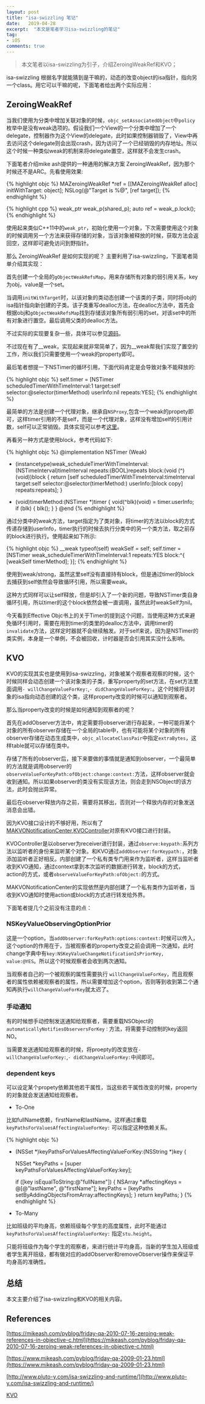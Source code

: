 ```yaml
---
layout: post
title: "isa-swizzling 笔记" 
date:   2019-04-28
excerpt:  "本文是笔者学习isa-swizzling的笔记"
tag:
- iOS
comments: true
---
```


> 本文笔者以isa-swizzling为引子，介绍ZeroingWeakRef和KVO；

isa-swizzling 根据名字就能猜到是干嘛的，动态的改变object的isa指针，指向另一个class。用它可以干嘛的呢，下面笔者给出两个实际应用：

## ZeroingWeakRef

当我们使用为分类中增加关联对象的时候，`objc_setAssociatedObject`中`policy`枚举中是没有weak选项的。假设我们一个View的一个分类中增加了一个delegate，控制器作为这个View的delegate，此时如果控制器销毁了，View中再去访问这个delegate则会出现crash，因为访问了一个已经销毁的内存地址。所以这个时候一种类似weak的机制来将delegate置空，这样就不会发生crash。

下面笔者介绍mike ash提供的一种通用的解决方案 ZeroingWeakRef，因为那个时候还不是ARC。先看使用效果:

{% highlight objc %}
MAZeroingWeakRef *ref = [[MAZeroingWeakRef alloc] initWithTarget: object];
NSLog(@"Target is %@", [ref target]);
{% endhighlight %}

{% highlight cpp %}
weak_ptr<int> weak_p(shared_p);
auto ref = weak_p.lock();
{% endhighlight %}

使用起来类似C++11中的`weak_ptr`，初始化使用一个对象，下次需要使用这个对象的时候调用另一个方法来获得存储的对象，当该对象被释放的时候，获取方法会返回空，这样即可避免访问到野指针。

那么 ZeroingWeakRef 是如何实现的呢？ 主要利用了isa-swizzling，下面笔者简单介绍其实现：

首先创建一个全局的`gObjectWeakRefsMap`，用来存储所有对象的弱引用关系，key为obj，value是一个set。

当调用`initWithTarget`时，以该对象的类动态创建一个该类的子类，同时将obj的isa指针指向新创建的子类。该子类重写dealloc方法，在dealloc方法中，首先会根据obj和`gObjectWeakRefsMap`找到存储该对象所有弱引用的set，对该set中的所有对象进行置空。最后调用父类的dealloc方法。

不过实际的实现要复杂一些，具体可以参见[源码](https://github.com/mikeash/MAZeroingWeakRef)。

不过现在有了__weak，实现起来就非常简单了，因为__weak帮我们实现了置空的工作，所以我们只需要使用一个weak的property即可。

最后笔者想提一下NSTimer的循环引用，下面代码肯定是会导致对象不能释放的:

{% highlight objc %}
self.timer = [NSTimer scheduledTimerWithTimeInterval:1 target:self selector:@selector(timerMethod) userInfo:nil repeats:YES];
{% endhighlight %}

最简单的方法是创建一个代理对象，继承自`NSProxy`,包含一个weak的propety即可，这样timer引用的不是self，而是一个代理对象，这样没有增加self的引用计数，self可以正常销毁。具体实现可以参考[这里](https://github.com/ibireme/YYKit/blob/master/YYKit/Utility/YYWeakProxy.m)。

再看另一种方式是使用block，参考代码如下:

{% highlight objc %}
@implementation NSTimer (Weak)
+ (instancetype)weak_scheduleTimerWithTimeInterval:(NSTimeInterval)timeInterval repeats:(BOOL)repeats block:(void (^)(void))block {
    return [self scheduledTimerWithTimeInterval:timeInterval target:self selector:@selector(timerMethod:) userInfo:[block copy] repeats:repeats];
}

+ (void)timerMethod:(NSTimer *)timer {
    void(^blk)(void) = timer.userInfo;
    if (blk) {
        blk();
    }
}
@end
{% endhighlight %}

通过分类中的weak方法，target指定为了类对象，将timer的方法以block的方式传递存储到userInfo，timer执行的时候去执行分类中的另一个类方法，取之前存的block进行执行。使用起来如下所示:

{% highlight objc %}
 __weak typeof(self) weakSelf = self;
self.timer = [NSTimer weak_scheduleTimerWithTimeInterval:1 repeats:YES block:^{
    [weakSelf timerMethod];
}];
{% endhighlight %}

使用到weak/strong，虽然这里self没有直接持有block，但是通过timer的block去捕获到self依然会导致循环引用，所以需要weak。

这种方式同样可以让self释放，但是却引入了一个新的问题，导致NSTimer类自身循环引用，所以timer的这个block依然会被一直调用，虽然此时weakSelf为nil。

今天看到Effective Objc书上的关于Timer的提到这个问题，当使用这种方式来避免循环引用时，需要在用到timer的类里的dealloc方法中，调用timer的`invalidate`方法，这样定时器就不会继续触发。对于self来说，因为是NSTimer的类实例，本身是一个单例，不会被回收，计时器是否会引用其实没什么影响。

## KVO

KVO的实现其实也是使用到isa-swizzling，对象被某个观察者观察的时候，这个时候同样会动态创建一个该对象类的子类，重写property的set方法，在set方法里面调用`- willChangeValueForKey:`,`- didChangeValueForKey:`。这个时候将该对象的isa指向动态创建的这个类，这样property改变的时候可以通知到观察者。

那么当property改变的时候是如何通知到观察者的呢？

首先在addObserver方法中，肯定需要将observer进行存起来，一种可能将某个对象的所有observer存储在一个全局的table中，也有可能将某个对象的所有observer存储在动态生成类中，`objc_allocateClassPair`中指定`extraBytes`，这样table就可以存储在类中。

存储了所有的observer后，接下来要做的事情就是通知到observer，一个最简单的方法就是调用observer的`observeValueForKeyPath:ofObject:change:context:`方法，这样observer就会收到通知。所以如果observer的类没有实现该方法，则会走到NSObject的该方法，此时会抛出异常。

最后在observer释放内存之前，需要将其移出，否则对一个释放内存的对象发送消息会出错。

因为KVO接口设计的不够好用，所以有了[MAKVONotificationCenter](https://github.com/mikeash/MAKVONotificationCenter),[KVOController](https://github.com/facebook/KVOController)对原有KVO接口进行封装。

KVOController是以observer为receiver进行封装，通过`observe:keypath:`系列方法以监听者的身份来监听某个对象。和KVO通过`addObserver:forKeypath:`，对象添加监听者正好相反。内部创建了一个私有类专门用来作为监听者，这样当监听者收到KVO通知，通过context拿到本次监听的数据进行转发，block的方式，action的方式，或者`observeValueForKeyPath:ofObject:`的方式。

MAKVONotificationCenter的实现依然是内部创建了一个私有类作为监听者，当收到KVO通知时使用action或block的方式进行转发给外界。

下面笔者提几个之前没有注意的点：

### NSKeyValueObservingOptionPrior

这是一个option，当`addObserver:forKeyPath:options:context:`时候可以传入，这个option的作用在于，当被观察者的property改变之前会调用一次通知，此时change字典中有`key:NSKeyValueChangeNotificationIsPriorKey, value:@YES`。所以这个时候观察者会收到两次通知。

当观察者自己的一个被观察的属性需要执行 `willChangeValueForKey`，而且观察者的属性依赖被观察者的属性，所以需要增加这个option，否则等到收到第二个通知再执行`willChangeValueForKey`就太迟了。

### 手动通知

有的时候想手动控制发送通知给观察者，需要重载NSObject的`automaticallyNotifiesObserversForKey：`方法，将需要手动控制的key返回NO。

当需要发送通知给观察者的时候，将proepty的改变放在`- willChangeValueForKey:`,`- didChangeValueForKey:`中间即可。

### dependent keys

可以设定某个propety依赖其他若干属性，当这些若干属性改变的时候，property的对象就会发送通知给观察者。

- To-One 

比如fullName依赖，firstName和lastName。这样通过重载`keyPathsForValuesAffectingValueForKey:` 可以指定这种依赖关系。

{% highlight objc %}
+ (NSSet *)keyPathsForValuesAffectingValueForKey:(NSString *)key {
 
    NSSet *keyPaths = [super keyPathsForValuesAffectingValueForKey:key];
 
    if ([key isEqualToString:@"fullName"]) {
        NSArray *affectingKeys = @[@"lastName", @"firstName"];
        keyPaths = [keyPaths setByAddingObjectsFromArray:affectingKeys];
    }
    return keyPaths;
}
{% endhighlight %}

- To-Many

比如班级的平均身高，依赖班级每个学生的高度属性，此时不能通过`keyPathsForValuesAffectingValueForKey:` 指定`stu.height`。

只能将班级作为每个学生的观察者，来进行统计平均身高，当新的学生加入班级或者学生离开班级，都有做对应的addObserver和removeObserver操作来保证平均身高的准确性。

## 总结

本文主要介绍了isa-swizzling和KVO的相关内容。

## References

[https://mikeash.com/pyblog/friday-qa-2010-07-16-zeroing-weak-references-in-objective-c.html](https://mikeash.com/pyblog/friday-qa-2010-07-16-zeroing-weak-references-in-objective-c.html)

[https://www.mikeash.com/pyblog/friday-qa-2009-01-23.html](https://www.mikeash.com/pyblog/friday-qa-2009-01-23.html)

[http://www.pluto-y.com/isa-swizzling-and-runtime/](http://www.pluto-y.com/isa-swizzling-and-runtime/)

[KVO](https://developer.apple.com/library/archive/documentation/Cocoa/Conceptual/KeyValueObserving/Articles/KVOImplementation.html#//apple_ref/doc/uid/20002307-BAJEAIEE)
